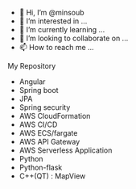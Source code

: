 - 👋 Hi, I’m @minsoub
- 👀 I’m interested in ...
- 🌱 I’m currently learning ...
- 💞️ I’m looking to collaborate on ...
- 📫 How to reach me ...

<!---
minsoub/minsoub is a ✨ special ✨ repository because its `README.md` (this file) appears on your GitHub profile.
You can click the Preview link to take a look at your changes.
--->
My Repository
- Angular
- Spring boot
- JPA
- Spring security
- AWS CloudFormation
- AWS CI/CD
- AWS ECS/fargate
- AWS API Gateway
- AWS Serverless Application
- Python
- Python-flask
- C++(QT) : MapView
